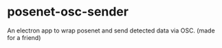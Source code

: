 # posenet-osc-sender
An electron app to wrap posenet and send detected data via OSC. (made for a friend)
